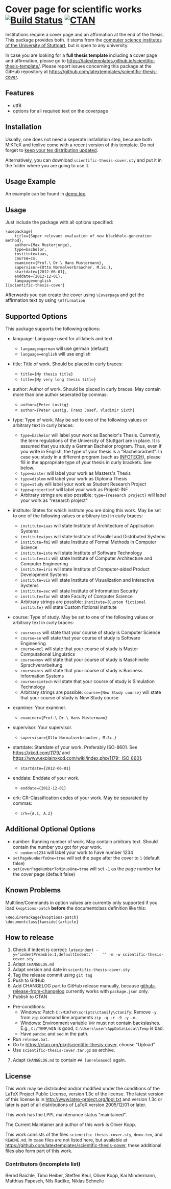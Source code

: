 # Cover page for scientific works [![Build Status](https://circleci.com/gh/latextemplates/scientific-thesis-cover/tree/master.svg?style=shield)](https://circleci.com/gh/latextemplates/scientific-thesis-cover/) [![CTAN](https://img.shields.io/badge/CTAN-scientific--thesis--cover-blue.svg?style=flat-square)](https://ctan.org/pkg/scientific-thesis-cover)

Institutions require a cover page and an affirmation at the end of the thesis.
This package provides both.
It stems from the [computer science institutes of the University of Stuttgart], but is open to any university.

In case you are looking for a **full thesis template** including a cover page and affirmation, please go to <https://latextemplates.github.io/scientific-thesis-template/>.
Please report issues concerning this package at the GitHub repository at <https://github.com/latextemplates/scientific-thesis-cover>.

## Features

- utf8 
- options for all required text on the coverpage

## Installation

Usually, one does not need a seperate installation step, because both MiKTeX and texlive come with a recent version of this template.
Do not forget to [keep your tex distribution updated](https://tex.stackexchange.com/q/55437/9075).

Alternatively, you can download `scientific-thesis-cover.sty` and put it in the folder where you are going to use it.

## Usage Example

An example can be found in [demo.tex](demo.tex).

## Usage

Just include the package with all options specified:

    \usepackage[
        title={Super relevant evaluation of new blackhole-generation method},
        author={Max Musterjunge},
        type=bachelor,
        institute=iaas,
        course=cs,
        examiner={Prof.\ Dr.\ Hans Mustermann},
        supervisor={Otto Normalverbraucher, M.Sc.},
        startdate={2012-06-01},
        enddate={2012-12-01},
        language=english
    ]{scientific-thesis-cover}

Afterwards you can create the cover using `\Coverpage` and get the affirmation text by using `\Affirmation`

## Supported Options

This package supports the following options:

- language: Language used for all labels and text.
    - `language=german` will use german (default)
    - `language=english` will use english

- title: Title of work. Should be placed in curly braces:

    - `title={My thesis title}`
    - `title={My very long thesis title}`

- author: Author of work. Should be placed in curly braces. May contain more than one author seperated by commas:
    - `author={Peter Lustig}`
    - `author={Peter Lustig, Franz Josef, Vladimir Sixth}`

- type: Type of work. May be set to one of the following values or arbitrary text in curly braces:
    - `type=bachelor` will label your work as Bachelor's Thesis.
      Currently, the term regulations of the University of Stuttgart are in place.
      It is assumed that you study a German Bachelor program.
      Thus, even if you write in English, the type of your thesis is a "Bachelorarbeit".
      In case you study in a different program (such as [INFOTECH]), please fill in the appropriate type of your thesis in curly brackets.
      See below.
    - `type=master` will label your work as Masters's Thesis
    - `type=diplom` will label your work as Diploma Thesis
    - `type=study` will label your work as Student Research Project
    - `type=projectinf` will label your work as Projekt-INF
    - Arbitrary strings are also possible: `type={research project}` will label your work as "research project"
    
- institute: States for which institute you are doing this work. May be set to one of the following values or arbitrary text in curly braces:
    - `institute=iaas` will state Institute of Architecture of Application Systems
    - `institute=ipvs` will state Institute of Parallel and Distributed Systems
    - `institute=fmi` will state Institute of Formal Methods in Computer Science
    - `institute=iste` will state Institute of Software Technology
    - `institute=iti` will state Institute of Computer Architecture and Computer Engineering
    - `institute=iris` will state Institute of Computer-aided Product Development Systems
    - `institute=vis` will state Institute of Visualization and Interactive Systems
    - `institute=sec` will state Institute of Information Security
    - `institute=fac` will state Faculty of Computer Science
    - Arbitrary strings are possible: `institute={Custom fictional institute}` will state Custom fictional institute

- course: Type of study. May be set to one of the following values or arbitrary text in curly braces:
    - `course=cs` will state that your course of study is Computer Science
    - `course=se` will state that your course of study is Software Engineering
    - `course=mcl` will state that your course of study is Master Computational Linguistics
    - `course=msv` will state that your course of study is Maschinelle Sprachverarbeitung
    - `course=bis` will state that your course of study is Business Information Systems
    - `course=simtech` will state that your course of study is Simulation Technology
    - Arbitrary strings are possible: `course={New Study course}` will state that your course of study is New Study course

- examiner: Your examiner. 
    - `examiner={Prof.\ Dr.\ Hans Mustermann}`

- supervisor: Your supervisor.
    - `supervisor={Otto Normalverbraucher, M.Sc.}`

- startdate: Startdate of your work.
  Preferably ISO-8601. See <https://xkcd.com/1179/> and <https://www.explainxkcd.com/wiki/index.php/1179:_ISO_8601>.
    - `startdate={2012-06-01}`

- enddate: Enddate of your work.
    - `enddate={2012-12-01}`

- crk: CR-Classification codes of your work. May be separated by commas:
    - `crk={A.1, A.2}`

## Additional Optional Options

- number: Running number of work. May contain arbitrary text. Should contain the number you got for your work.
    - `number=1234` will label your work to have number 1234
- `setPageNumberToOne=true` will set the page after the cover to `1` (default false)
- `setCoverPageNumberToMinusOne=true` will set `-1` as the page number for the cover page (default false)

## Known Problems

Multiline/Commands in option values are currently only supported if you load `kvoptions-patch` **before** the documentclass definition like this:

    \RequirePackage{kvoptions-patch}
    \documentclass[twoside]{article}

## How to release

1. Check if indent is correct: `latexindent -y="indentPreamble:1,defaultIndent:'    '" -m -w scientific-thesis-cover.sty`
1. Adapt `CHANGELOG.md`
2. Adapt version and date in `scientific-thesis-cover.sty`
3. Tag the release commit using `git tag`
4. Push to GitHub
5. Add CHANGELOG part to GitHub release manually, because [github-release-from-changelog](https://github.com/MoOx/github-release-from-changelog) currently works with `package.json`  only.
6. Publish to CTAN
  - Pre-conditions:
    - Windows: Patch `C:\MiKTeX\scripts\ctanify\ctanify`: Remove `-y` from `zip` command line arguments `zip -q -r -9 -y -m`.
    - Windows: Environment variable `TMP` must not contain backslashes. E.g., `C:/TEMP/WIN` is good, `C:\Users\user\AppData\Local\Temp` is bad.
    - Have `pandoc` and `sed` in the path.
  - Run `release.bat`.
  - Go to <https://ctan.org/pkg/scientific-thesis-cover>, choose "Upload"
  - Use `scientific-thesis-cover.tar.gz` as archive.
7. Adapt `CHANGELOG.md` to contain `## [unreleased]` again.

## License

This work may be distributed and/or modified under the conditions of
the LaTeX Project Public License, version 1.3c of the license.
The latest version of this license is in <http://www.latex-project.org/lppl.txt>
and version 1.3c or later is part of all distributions of LaTeX
version 2005/12/01 or later.

This work has the LPPL maintenance status "maintained".

The Current Maintainer and author of this work is Oliver Kopp.

This work consists of the files `scientific-thesis-cover.sty`, `demo.tex`, and `README.md`.
In case files are not listed here, but available at <https://github.com/latextemplates/scientific-thesis-cover>, these additional files also form part of this work.

### Contributors (incomplete list)

Bernd Raichle, Timo Heiber, Steffen Keul, Oliver Kopp, Kai Mindermann, Matthias Papesch, Nils Radtke, Niklas Schnelle

  [computer science institutes of the University of Stuttgart]: http://www.informatik.uni-stuttgart.de/index.en.html
  [INFOTECH]: https://www.uni-stuttgart.de/infotech/
